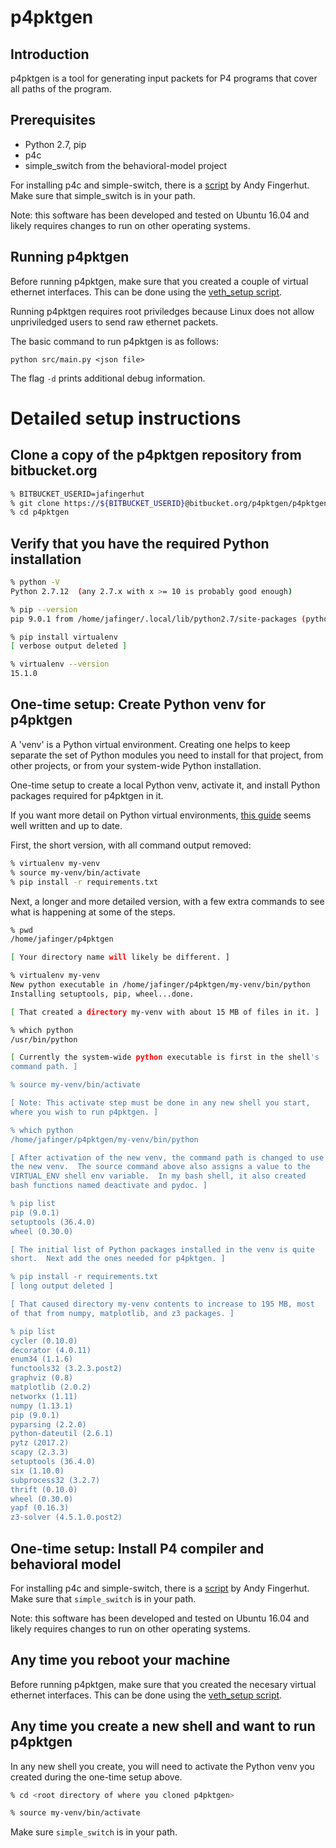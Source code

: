 # p4pktgen

## Introduction

p4pktgen is a tool for generating input packets for P4 programs that
cover all paths of the program.

## Prerequisites

- Python 2.7, pip
- p4c
- simple_switch from the behavioral-model project

For installing p4c and simple-switch, there is a
[script](https://github.com/jafingerhut/p4-guide/blob/master/bin/install-p4dev.sh)
by Andy Fingerhut. Make sure that simple_switch is in your path.

Note: this software has been developed and tested on Ubuntu 16.04
and likely requires changes to run on other operating systems.

## Running p4pktgen

Before running p4pktgen, make sure that you created a couple of virtual
ethernet interfaces. This can be done using the [veth_setup
script](https://github.com/p4lang/behavioral-model/blob/595bb7935d9f478f8e36befa24a48f77665c6639/tools/veth_setup.sh).

Running p4pktgen requires root priviledges because Linux does not
allow unpriviledged users to send raw ethernet packets.

The basic command to run p4pktgen is as follows:

```
python src/main.py <json file>
```

The flag `-d` prints additional debug information.


# Detailed setup instructions


## Clone a copy of the p4pktgen repository from bitbucket.org

```bash
% BITBUCKET_USERID=jafingerhut
% git clone https://${BITBUCKET_USERID}@bitbucket.org/p4pktgen/p4pktgen.git
% cd p4pktgen
```


## Verify that you have the required Python installation

```bash
% python -V
Python 2.7.12  (any 2.7.x with x >= 10 is probably good enough)

% pip --version
pip 9.0.1 from /home/jafinger/.local/lib/python2.7/site-packages (python 2.7)

% pip install virtualenv
[ verbose output deleted ]

% virtualenv --version
15.1.0
```


## One-time setup: Create Python venv for p4pktgen

A 'venv' is a Python virtual environment.  Creating one helps to keep
separate the set of Python modules you need to install for that
project, from other projects, or from your system-wide Python
installation.

One-time setup to create a local Python venv, activate it, and install
Python packages required for p4pktgen in it.

If you want more detail on Python virtual environments,
[this guide](http://docs.python-guide.org/en/latest/dev/virtualenvs/)
seems well written and up to date.

First, the short version, with all command output removed:

```bash
% virtualenv my-venv
% source my-venv/bin/activate
% pip install -r requirements.txt
```

Next, a longer and more detailed version, with a few extra commands to
see what is happening at some of the steps.

```bash
% pwd
/home/jafinger/p4pktgen

[ Your directory name will likely be different. ]

% virtualenv my-venv
New python executable in /home/jafinger/p4pktgen/my-venv/bin/python
Installing setuptools, pip, wheel...done.

[ That created a directory my-venv with about 15 MB of files in it. ]

% which python
/usr/bin/python

[ Currently the system-wide python executable is first in the shell's
command path. ]

% source my-venv/bin/activate

[ Note: This activate step must be done in any new shell you start,
where you wish to run p4pktgen. ]

% which python
/home/jafinger/p4pktgen/my-venv/bin/python

[ After activation of the new venv, the command path is changed to use
the new venv.  The source command above also assigns a value to the
VIRTUAL_ENV shell env variable.  In my bash shell, it also created
bash functions named deactivate and pydoc. ]

% pip list
pip (9.0.1)
setuptools (36.4.0)
wheel (0.30.0)

[ The initial list of Python packages installed in the venv is quite
short.  Next add the ones needed for p4pktgen. ]

% pip install -r requirements.txt
[ long output deleted ]

[ That caused directory my-venv contents to increase to 195 MB, most
of that from numpy, matplotlib, and z3 packages. ]

% pip list
cycler (0.10.0)
decorator (4.0.11)
enum34 (1.1.6)
functools32 (3.2.3.post2)
graphviz (0.8)
matplotlib (2.0.2)
networkx (1.11)
numpy (1.13.1)
pip (9.0.1)
pyparsing (2.2.0)
python-dateutil (2.6.1)
pytz (2017.2)
scapy (2.3.3)
setuptools (36.4.0)
six (1.10.0)
subprocess32 (3.2.7)
thrift (0.10.0)
wheel (0.30.0)
yapf (0.16.3)
z3-solver (4.5.1.0.post2)
```


## One-time setup: Install P4 compiler and behavioral model

For installing p4c and simple-switch, there is a
[script](https://github.com/jafingerhut/p4-guide/blob/master/bin/install-p4dev.sh)
by Andy Fingerhut. Make sure that `simple_switch` is in your path.

Note: this software has been developed and tested on Ubuntu 16.04 and
likely requires changes to run on other operating systems.


## Any time you reboot your machine

Before running p4pktgen, make sure that you created the necesary
virtual ethernet interfaces.  This can be done using the [veth_setup
script](https://github.com/jafingerhut/p4-guide/blob/master/bin/veth_setup.sh).


## Any time you create a new shell and want to run p4pktgen

In any new shell you create, you will need to activate the Python venv
you created during the one-time setup above.

```bash
% cd <root directory of where you cloned p4pktgen>

% source my-venv/bin/activate
```

Make sure `simple_switch` is in your path.
